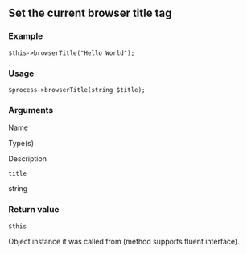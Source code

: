 Set the current browser title tag
---------------------------------

### Example

    $this->browserTitle("Hello World"); 

### Usage

    $process->browserTitle(string $title);

### Arguments

Name

Type(s)

Description

`title`

string

### Return value

`$this`

Object instance it was called from (method supports fluent interface).

